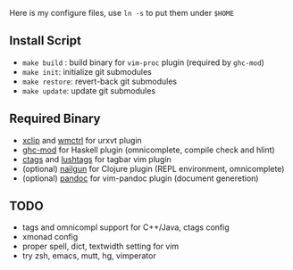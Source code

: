 
Here is my configure files, use `ln -s` to put them under `$HOME`

Install Script
--------------

* `make build` : build binary for `vim-proc` plugin (required by `ghc-mod`)
* `make init`: initialize git submodules
* `make restore`: revert-back git submodules
* `make update`: update git submodules

Required Binary
---------------

* [xclip](http://sourceforge.net/projects/xclip/) and [wmctrl](http://tomas.styblo.name/wmctrl/) for urxvt plugin
* [ghc-mod](http://www.mew.org/~kazu/proj/ghc-mod/en/) for Haskell plugin (omnicomplete, compile check and hlint)
* [ctags](http://ctags.sourceforge.net/) and [lushtags](https://github.com/bitc/lushtags) for tagbar vim plugin
* (optional) [nailgun](http://sourceforge.net/projects/nailgun/) for Clojure plugin (REPL environment, omnicomplete)
* (optional) [pandoc](http://johnmacfarlane.net/pandoc/) for vim-pandoc plugin (document generetion)

TODO
----

* tags and omnicompl support for C++/Java, ctags config
* xmonad config
* proper spell, dict, textwidth setting for vim
* try zsh, emacs, mutt, hg, vimperator
